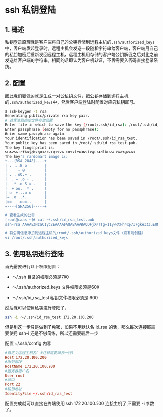 # ssh 私钥登陆

## 1. 概述

私钥登录原理就是客户端将自己的公钥存储到远程主机的`.ssh/authorized_keys`中，客户端发起登录时，远程主机会发送一段随机字符串给客户端，客户端用自己的私钥加密后重新发回远程主机，远程主机用存储的客户端公钥解密之后对比之前发送给客户端的字符串，相同的话即认为客户机认证，不再需要入密码直接登录系统。



## 2. 配置

因此我们要做的就是生成一对公私钥文件，把公钥存储到远程主机的`.ssh/authorized_keys`中，然后客户端登陆时配置对应的私钥即可。



```bash
$ ssh-keygen -t rsa
Generating public/private rsa key pair.
# 这里注意指定文件存放位置
Enter file in which to save the key (/root/.ssh/id_rsa): /root/.ssh/id_rsa_test
Enter passphrase (empty for no passphrase): 
Enter same passphrase again: 
Your identification has been saved in /root/.ssh/id_rsa_test.
Your public key has been saved in /root/.ssh/id_rsa_test.pub.
The key fingerprint is:
SHA256:rfbKjgbYqOsocxTQ1YvG+e8YYlYW3N9izgCc4dlkLww root@caas
The key's randomart image is:
+---[RSA 2048]----+
| . ...E o        |
|. .  +.@ .       |
| . . oO.= .      |
|  . = .o + .     |
|   * .o S = .    |
|  + oo.  * .     |
| o  +...o o      |
|= .o ..*..       |
|==   .oo=..      |
+----[SHA256]-----+

# 查看生成的公钥
[root@caas ~]# cat ~/.ssh/id_rsa_test.pub
ssh-rsa AAAAB3NzaC1yc2EAAAADAQABAAABAQDFjXNTTg+11ywRtFh4xp7I7gke323uEUN2+aH51xVy/N19srlFYe5i/FzAzbPRV3Uw4acxXL5R3oPxKDqIX3tnDU0CXArkVgyYfRyBwfOiyTfMNJDxYooWvX6IfExbBLGF8Wj0Co9GF3jgmECUkFSNejVdHXuGdSb6KiSowwwL15DEUNQyWYT99mXS1YHhmCDvQMhviJ4pnNDfC9hy1+M4sADKS1OxKLClOTsmWiiOCSleIheATxJKSKdQ6sje8vxLdbWcGAvxge/WCdBqI58dAaeR7IE6JTVp8CiGOTqdIoLxwfDwcBNYsqykpH7Gv7S1GwbbXA+Rj1iU99sSqoQz root@caas

# 将公钥信息添加到远程主机的/root/.ssh/authorized_keys文件（没有则创建）
vi /root/.ssh/authorized_keys
```



## 3. 使用私钥进行登陆

首先需要进行以下权限配置：

* ～/.ssh 目录的权限必须是700 

* ～/.ssh/authorized_keys 文件权限必须是600

* ～/.ssh/id_rsa_test 私钥文件权限必须是 600

然后就可以使用私钥进行登陆了。

```bash
ssh -i ～/.ssh/id_rsa_test 172.20.100.200
```



但是到这一步只是做到了免密，如果不用默认名 id_rsa 的话，那么每次连接都需要使用 ssh-i 还是不够简练，所以还需要最后一步

配置 ~/.ssh/config 内容

```conf
#自定义远程主机名( #注释需要单独一行)
Host 172.20.100.200                
#服务器IP
HostName 172.20.100.200
#服务器用户名         
User root                      
#端口 
Port 22                         
#私钥地址
IdentityFile ~/.ssh/id_ras_test    
```

配置完成就可以直接在终端使用 ssh 172.20.100.200 连接主机了,不需要 -i 参数了。